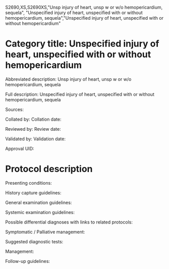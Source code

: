 S2690,XS,S2690XS,"Unsp injury of heart, unsp w or w/o hemopericardium, sequela", "Unspecified injury of heart, unspecified with or without hemopericardium, sequela","Unspecified injury of heart, unspecified with or without hemopericardium"
# Category title: Unspecified injury of heart, unspecified with or without hemopericardium

Abbreviated description: Unsp injury of heart, unsp w or w/o hemopericardium, sequela

Full description: Unspecified injury of heart, unspecified with or without hemopericardium, sequela

Sources:

Collated by:
Collation date:

Reviewed by:
Review date:

Validated by:
Validation date:

Approval UID:

# Protocol description

Presenting conditions:

History capture guidelines:

General examination guidelines:

Systemic examination guidelines:

Possible differential diagnoses with links to related protocols:

Symptomatic / Palliative management:

Suggested diagnostic tests:

Management:

Follow-up guidelines:
